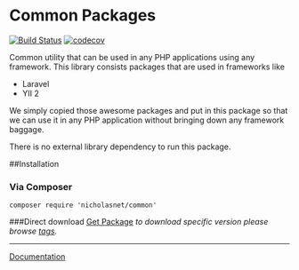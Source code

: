 # Common Packages 

[![Build Status](https://travis-ci.org/nicholasnet/common.svg)](https://travis-ci.org/nicholasnet/common) [![codecov](https://codecov.io/gh/nicholasnet/common/branch/master/graph/badge.svg)](https://codecov.io/gh/nicholasnet/common)


Common utility that can be used in any PHP applications using any framework. This library consists packages that are used in frameworks like
 * Laravel
 * YII 2
  
We simply copied those awesome packages and put in this package so that we can use it in any PHP application without bringing down any framework baggage.
 
There is no external library dependency to run this package.

##Installation
### Via Composer
`composer require 'nicholasnet/common'`

###Direct download
[Get Package](https://github.com/nicholasnet/common/archive/master.zip) _to download specific version please browse [tags](https://github.com/nicholasnet/common/branches)._

---

[Documentation](https://nicholasnet.github.io/common/)
